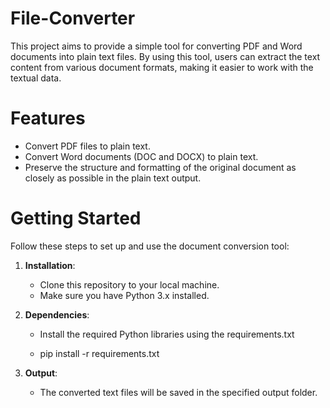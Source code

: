 # File-Converter

This project aims to provide a simple tool for converting PDF and Word documents into plain text files. By using this tool, users can extract the text content from various document formats, making it easier to work with the textual data.

# Features

- Convert PDF files to plain text.
- Convert Word documents (DOC and DOCX) to plain text.
- Preserve the structure and formatting of the original document as closely as possible in the plain text output.

# Getting Started

Follow these steps to set up and use the document conversion tool:

1. **Installation**:
   - Clone this repository to your local machine.
   - Make sure you have Python 3.x installed.

2. **Dependencies**:
   - Install the required Python libraries using the requirements.txt
     
   - pip install -r requirements.txt

4. **Output**:
   - The converted text files will be saved in the specified output folder.
